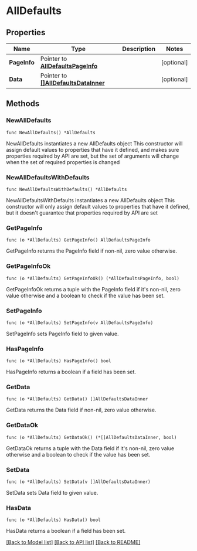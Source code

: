 # AllDefaults

## Properties

Name | Type | Description | Notes
------------ | ------------- | ------------- | -------------
**PageInfo** | Pointer to [**AllDefaultsPageInfo**](AllDefaultsPageInfo.md) |  | [optional] 
**Data** | Pointer to [**[]AllDefaultsDataInner**](AllDefaultsDataInner.md) |  | [optional] 

## Methods

### NewAllDefaults

`func NewAllDefaults() *AllDefaults`

NewAllDefaults instantiates a new AllDefaults object
This constructor will assign default values to properties that have it defined,
and makes sure properties required by API are set, but the set of arguments
will change when the set of required properties is changed

### NewAllDefaultsWithDefaults

`func NewAllDefaultsWithDefaults() *AllDefaults`

NewAllDefaultsWithDefaults instantiates a new AllDefaults object
This constructor will only assign default values to properties that have it defined,
but it doesn't guarantee that properties required by API are set

### GetPageInfo

`func (o *AllDefaults) GetPageInfo() AllDefaultsPageInfo`

GetPageInfo returns the PageInfo field if non-nil, zero value otherwise.

### GetPageInfoOk

`func (o *AllDefaults) GetPageInfoOk() (*AllDefaultsPageInfo, bool)`

GetPageInfoOk returns a tuple with the PageInfo field if it's non-nil, zero value otherwise
and a boolean to check if the value has been set.

### SetPageInfo

`func (o *AllDefaults) SetPageInfo(v AllDefaultsPageInfo)`

SetPageInfo sets PageInfo field to given value.

### HasPageInfo

`func (o *AllDefaults) HasPageInfo() bool`

HasPageInfo returns a boolean if a field has been set.

### GetData

`func (o *AllDefaults) GetData() []AllDefaultsDataInner`

GetData returns the Data field if non-nil, zero value otherwise.

### GetDataOk

`func (o *AllDefaults) GetDataOk() (*[]AllDefaultsDataInner, bool)`

GetDataOk returns a tuple with the Data field if it's non-nil, zero value otherwise
and a boolean to check if the value has been set.

### SetData

`func (o *AllDefaults) SetData(v []AllDefaultsDataInner)`

SetData sets Data field to given value.

### HasData

`func (o *AllDefaults) HasData() bool`

HasData returns a boolean if a field has been set.


[[Back to Model list]](../README.md#documentation-for-models) [[Back to API list]](../README.md#documentation-for-api-endpoints) [[Back to README]](../README.md)


